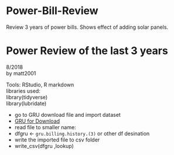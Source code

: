 # Power-Bill-Review
Review 3 years of power bills. Shows effect of adding solar panels.


# Power Review of the last 3 years

8/2018  
by matt2001   

Tools: RStudio, R markdown  
libraries used:  
library(tidyverse)  
library(lubridate)  


* go to GRU download file and import dataset  
* [GRU for Download](https://www.gru.com/)  
* read file to smaller name:  
* dfgru <- `gru.billing.history.(3)` or other df desination  
* write the imported file to csv folder  
* write_csv(dfgru ,lookup)  

